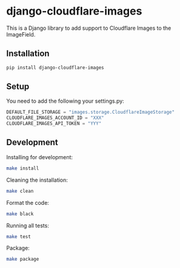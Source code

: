 # django-cloudflare-images

This is a Django library to add support to Cloudflare Images to the ImageField.

## Installation

```sh
pip install django-cloudflare-images
```

## Setup

You need to add the following your settings.py:

```python
DEFAULT_FILE_STORAGE = "images.storage.CloudflareImageStorage"
CLOUDFLARE_IMAGES_ACCOUNT_ID = "XXX"
CLOUDFLARE_IMAGES_API_TOKEN = "YYY"

```

## Development

Installing for development:

```sh
make install
```

Cleaning the installation:

```sh
make clean
```

Format the code:

```sh
make black
```

Running all tests:

```sh
make test
```

Package:

```sh
make package
```
